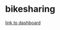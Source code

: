 # bikesharing
[link to dashboard](https://public.tableau.com/app/profile/maryam.rahmani/viz/Challenge14_16633994528820/Story1?publish=yes "link to dashboard")
